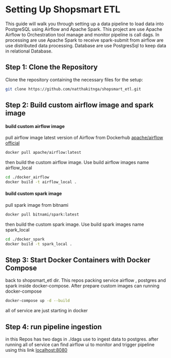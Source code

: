 # Setting Up Shopsmart ETL

This guide will walk you through setting up a data pipeline to load data into PostgreSQL using Airflow and Apache Spark. This project are use Apache Airflow to Orchestration tool manage and monitor pipeline is call dags. In processing are use Apache Spark to receive spark-submit from airflow are use distributed data processing. Database are use PostgresSql to keep data in relational Database.

## Step 1: Clone the Repository
Clone the repository containing the necessary files for the setup:

```bash
git clone https://github.com/natthakitnga/shopsmart_etl.git
```

## Step 2: Build custom airflow image and spark image

#### build custom airflow image
pull airflow image latest version of Airflow from Dockerhub [apache/airflow official](https://hub.docker.com/r/apache/airflow/tags)
```bash
docker pull apache/airflow:latest
```
then build the custom airflow image. Use build airflow images name airflow_local

```bash
cd ./docker_airflow
docker build -t airflow_local .
```
#### build custom spark image
pull spark image from bitnami
```bash
docker pull bitnami/spark:latest
```
then build the custom spark image. Use build spark images name spark_local

```bash
cd ./docker_spark
docker build -t spark_local .
```

## Step 3: Start Docker Containers with Docker Compose
back to shopsmart_etl dir. This repos packing service airflow , postgres and spark inside docker-compose. After prepare custom images can running docker-compose
```bash
docker-compose up -d --build
```
all of service are just starting in docker

## Step 4: run pipeline ingestion
in this Repos has two dags in ./dags use to ingest data to postgres. after running all of service can find airflow ui to monitor and trigger pipeline using this link [localhost:8080](http://localhost:8080/)
